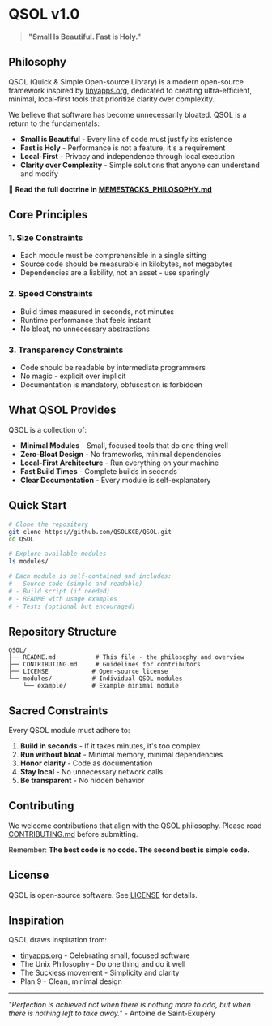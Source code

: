 # QSOL v1.0

> **"Small Is Beautiful. Fast is Holy."**

## Philosophy

QSOL (Quick & Simple Open-source Library) is a modern open-source framework inspired by [tinyapps.org](https://tinyapps.org), dedicated to creating ultra-efficient, minimal, local-first tools that prioritize clarity over complexity.

We believe that software has become unnecessarily bloated. QSOL is a return to the fundamentals:
- **Small is Beautiful** - Every line of code must justify its existence
- **Fast is Holy** - Performance is not a feature, it's a requirement
- **Local-First** - Privacy and independence through local execution
- **Clarity over Complexity** - Simple solutions that anyone can understand and modify

📖 **Read the full doctrine in [MEMESTACKS_PHILOSOPHY.md](MEMESTACKS_PHILOSOPHY.md)**

## Core Principles

### 1. **Size Constraints**
- Each module must be comprehensible in a single sitting
- Source code should be measurable in kilobytes, not megabytes
- Dependencies are a liability, not an asset - use sparingly

### 2. **Speed Constraints**
- Build times measured in seconds, not minutes
- Runtime performance that feels instant
- No bloat, no unnecessary abstractions

### 3. **Transparency Constraints**
- Code should be readable by intermediate programmers
- No magic - explicit over implicit
- Documentation is mandatory, obfuscation is forbidden

## What QSOL Provides

QSOL is a collection of:
- **Minimal Modules** - Small, focused tools that do one thing well
- **Zero-Bloat Design** - No frameworks, minimal dependencies
- **Local-First Architecture** - Run everything on your machine
- **Fast Build Times** - Complete builds in seconds
- **Clear Documentation** - Every module is self-explanatory

## Quick Start

```bash
# Clone the repository
git clone https://github.com/QSOLKCB/QSOL.git
cd QSOL

# Explore available modules
ls modules/

# Each module is self-contained and includes:
# - Source code (simple and readable)
# - Build script (if needed)
# - README with usage examples
# - Tests (optional but encouraged)
```

## Repository Structure

```
QSOL/
├── README.md           # This file - the philosophy and overview
├── CONTRIBUTING.md     # Guidelines for contributors
├── LICENSE            # Open-source license
└── modules/           # Individual QSOL modules
    └── example/       # Example minimal module
```

## Sacred Constraints

Every QSOL module must adhere to:

1. **Build in seconds** - If it takes minutes, it's too complex
2. **Run without bloat** - Minimal memory, minimal dependencies
3. **Honor clarity** - Code as documentation
4. **Stay local** - No unnecessary network calls
5. **Be transparent** - No hidden behavior

## Contributing

We welcome contributions that align with the QSOL philosophy. Please read [CONTRIBUTING.md](CONTRIBUTING.md) before submitting.

Remember: **The best code is no code. The second best is simple code.**

## License

QSOL is open-source software. See [LICENSE](LICENSE) for details.

## Inspiration

QSOL draws inspiration from:
- [tinyapps.org](https://tinyapps.org) - Celebrating small, focused software
- The Unix Philosophy - Do one thing and do it well
- The Suckless movement - Simplicity and clarity
- Plan 9 - Clean, minimal design

---

*"Perfection is achieved not when there is nothing more to add, but when there is nothing left to take away."* - Antoine de Saint-Exupéry
